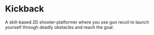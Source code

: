 # Kickback
A skill-based 2D shooter-platformer where you use gun recoil to launch yourself through deadly obstacles and reach the goal.
